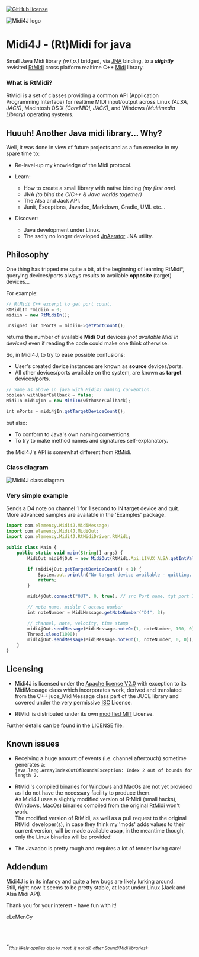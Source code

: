 [![GitHub license](https://img.shields.io/badge/license-Apache%20License%202.0-green.svg?style=flat)](https://www.apache.org/licenses/LICENSE-2.0)

![Midi4J logo](http://www.elemency.com/midi4j/images/lmc_midi4j_logo_border_offset.png)
# Midi4J - (Rt)Midi for java
Small Java Midi library *(w.i.p.)* bridged, via [JNA](https://github.com/java-native-access/jna) binding, 
to a ***slightly*** revisited [RtMidi](https://github.com/thestk/rtmidi)
cross platform realtime C++ [Midi](http://www.planetoftunes.com/midi-sequencing/midi-status-and-data-bytes.html) 
library.

### What is RtMidi?
RtMidi is a set of classes providing a common API (Application Programming Interface) for realtime 
MIDI input/output across Linux *(ALSA, JACK)*, Macintosh OS X *(CoreMIDI, JACK)*, and Windows *(Multimedia Library)* 
operating systems.

## Huuuh! Another Java midi library... Why?
Well, it was done in view of future projects and as a fun exercise in my spare time to:
- Re-level-up my knowledge of the Midi protocol. 
- Learn:
    - How to create a small library with native binding *(my first one)*.
    - JNA *(to bind the C/C++ & Java worlds together)* 
    - The Alsa and Jack API.
    - Junit, Exceptions, Javadoc, Markdown, Gradle, UML etc...

- Discover:
    - Java development under Linux.
    - The sadly no longer developed [JnAerator](https://github.com/nativelibs4java/JNAerator) JNA utility.

## Philosophy
One thing has tripped me quite a bit, at the beginning of learning RtMidi*, querying devices/ports always results 
to available **opposite** (target) devices...

For example:
```javascript
// RtMidi C++ excerpt to get port count.
RtMidiIn *midiin = 0;
midiin = new RtMidiIn();

unsigned int nPorts = midiin->getPortCount();
```
returns the number of available **Midi Out** devices *(not available Midi In devices)* even if reading the code 
could make one think otherwise.

So, in Midi4J, to try to ease possible confusions:
- User's created device instances are known as **source** devices/ports.
- All other devices/ports available on the system, are known as **target** devices/ports. 
```javascript
// Same as above in java with Midi4J naming convention.
boolean withUserCallback = false;
MidiIn midi4jIn = new MidiIn(withUserCallback);

int nPorts = midi4jIn.getTargetDeviceCount();
```
but also:
- To conform to Java's own naming conventions.
- To try to make method names and signatures self-explanatory.

the Midi4J's API is somewhat different from RtMidi.

### Class diagram    
![Midi4J class diagram](http://www.elemency.com/midi4j/images/lmc_midi4j_class_diagram.png)

### Very simple example
Sends a D4 note on channel 1 for 1 second to IN target device and quit.<br>
More advanced samples are available in the 'Examples' package.
```javascript
import com.elemency.Midi4J.MidiMessage;
import com.elemency.Midi4J.MidiOut;
import com.elemency.Midi4J.RtMidiDriver.RtMidi;

public class Main {
    public static void main(String[] args) {
        MidiOut midi4jOut = new MidiOut(RtMidi.Api.LINUX_ALSA.getIntValue(), "Midi4J");

        if (midi4jOut.getTargetDeviceCount() < 1) {
            System.out.println("No target device available - quitting...");
            return;
        }

        midi4jOut.connect("OUT", 0, true); // src Port name, tgt port ID, auto connect

        // note name, middle C octave number        
        int noteNumber = MidiMessage.getNoteNumber("D4", 3);

        // channel, note, velocity, time stamp
        midi4jOut.sendMessage(MidiMessage.noteOn(1, noteNumber, 100, 0));
        Thread.sleep(1000);
        midi4jOut.sendMessage(MidiMessage.noteOn(1, noteNumber, 0, 0));
    }
}
```


## Licensing
- Midi4J is licensed under the [Apache license V2.0](http://www.apache.org/licenses/) with exception to its MidiMessage class which incorporates 
work, derived and translated from the C++ juce_MidiMessage class part of the JUCE library and covered under the very permissive [ISC](http://www.isc.org/downloads/software-support-policy/isc-license) License.

- RtMidi is distributed under its own [modified MIT](https://github.com/thestk/rtmidi/blob/master/LICENSE) License.

Further details can be found in the LICENSE file.


## Known issues
- Receiving a huge amount of events (i.e. channel aftertouch) sometime generates a:<br>
``
java.lang.ArrayIndexOutOfBoundsException: Index 2 out of bounds for length 2.
``

- RtMidi's compiled binaries for Windows and MacOs are not yet provided as I do not have the necessary facility to 
produce them.<br> 
As Midi4J uses a slightly modified version of RtMidi (small hacks), (Windows, MacOs) binaries compiled from the original 
RtMidi won't work.<br>
The modified version of RtMidi, as well as a pull request to the original RtMidi developer(s), in case they think my 'mods'
adds values to their current version, will be made available **asap**, in the meantime though, only the Linux binaries 
will be provided!

- The Javadoc is pretty rough and requires a lot of tender loving care!


## Addendum
Midi4J is in its infancy and quite a few bugs are likely lurking around.<br>
Still, right now it seems to be pretty stable, at least under Linux (Jack and Alsa Midi API).

Thank you for your interest - have fun with it! <br>

eLeMenCy

<br>
<br>

*\*<sub>(this likely applies also to most, if not all, other Sound/Midi libraries)</sub>*.
